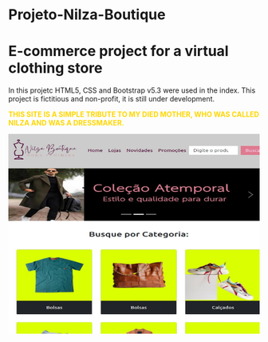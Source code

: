 # Projeto-Nilza-Boutique
<h1>E-commerce project for a virtual clothing store</h1>

In this projetc HTML5, CSS and Bootstrap v5.3 were used in the index. This project is fictitious and non-profit, it is still under development.

<strong style = "color:gold"> THIS SITE IS A SIMPLE TRIBUTE TO MY DIED MOTHER, WHO WAS CALLED NILZA AND WAS A DRESSMAKER. </strong>

<img src="Nilza Boutique.jpg" width="800" height="400">

